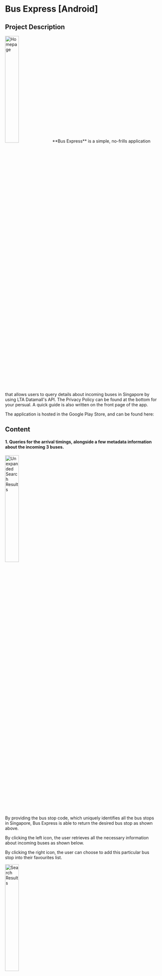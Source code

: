 # Bus Express [Android]

## Project Description

<img src="AppImages/Homepage.png" alt="Homepage" width="30%">
**Bus Express** is a simple, no-frills application that allows users to query details about incoming buses in Singapore by using LTA Datamall's API. The Privacy Policy can be found at the bottom for your persual. A quick guide is also written on the front page of the app.

The application is hosted in the Google Play Store, and can be found here:

## Content

#### 1. Queries for the arrival timings, alongside a few metadata information about the incoming 3 buses.
<img src="AppImages/UnexpandedSearchResults.png" alt="Unexpanded Search Results" width="30%">

By providing the bus stop code, which uniquely identifies all the bus stops in Singapore, Bus Express is able to return the desired bus stop as shown above. 

By clicking the left icon, the user retrieves all the necessary information about incoming buses as shown below.

By clicking the right icon, the user can choose to add this particular bus stop into their favourites list.

<img src="AppImages/SearchResults.png" alt="Search Results" width="30%">

As the picture shows, the user is provided all the bus services that passes by the requested bus stop. 

They can then see the estimated arrival timings, in minutes, of the next three buses. In addition, users will know the type of bus that is coming, such as a bendy or a double decker bus. The wheelchair icon tells users if the incoming bus is wheelchair accessible, as not all bus models have this capability.

The coloured bar below provides a visual representation of the occupancy rates of the buses, with 3 possible states:
* Green - Seating is available
* Orange - Standing space is available
* Red - Limited standing space is available

The right icon has also changed from a "More Options" icon to a "Refresh" icon, allowing users to update the timings for that particular bus stop.

#### 2. Adding the frequently accessed bus stops to your favourites list.
<img src="AppImages/AddFavourites.png" alt="Adding to Favourites" width="30%">

As mentioned earlier, clicking the "More Options" icon would allow users to add the bus stop to their favourites list. Users are provided with 2 options as shown, either "Going Out" or "Coming Back". 
Regardless of the option chosen, the bus stop will be added to their favourites. 
The difference is your favourites list can be divided into 2, allowing you to put the bus stops that matches your journey into 1 of the 2, making it more accessible and convenient to locate bus stops.

<img src="AppImages/Favourites.png" alt="Favourites List" width="30%">

After adding a bus stop to your favourites, users can navigate to them using the left navigation bar. They can click the 2 tabs on top to decide which favourites list they wish to access. As you can see, clicking any of the bus stops in your favourites will retrieve the same information as before.

#### 3. Retrieving the bus routes of any bus service number.
<img src="AppImages/BusRouteTimings.png" alt="BusRouteTimings" width="30%">

Alternatively, users may choose to provide a bus service number instead of the bus stop code. This would return the bus route, which is a list of all the bus stops that this particular bus service would travel to. 
Clicking any of the bus stops in the route would also yield the same information as mentioned. There are also 2 tabs at the top, which represents the 2 possible direction a bus service will travel in. Switch between the 2 tabs to find your bus stop. If the bus service is a loop like 962, there will only be 1 tab on top.

4. Dark Mode
<img src="AppImages/DarkMode.png" alt="Dark Mode" width="30%">

Although dark mode has been implemented on the application, it is still very rough around the edges as the color contrast for certain composables like icons are bad. There is also no dedicated button to switch between the 2 themes currently.

This means that the application will simply follow the theme of your phone. If your phone is in dark mode, it will be launched in the dark mode and vice versa.

5. Navigation
<img src="AppImages/Navigation.png" alt="Navigation" width="30%">

Users can navigate between the various screens of the application by making use of the sidebar.

## Additional Features (Yet to be Implemented)
---

* Dedicated dark mode button.
* Nearby feature that shows you the nearby bus stops if you permit the app to use your current location.
* Google authentication features to allow cloud backups of your favourite list.
* Ez-link card checking capabilities that allow you to check your balance on the go, so long as the phone has NFC capabilities.
* Street view.
* Announcements about road and traffic breakdown.
* Other QOL enhancements to improve the UI of the application.

## Learning Outcomes
---

* Programming concepts in Kotlin such as collections
* Object oriented programming concepts
* Setting up of Android Studio & Debugger
* Installing application for testing purposes on an emulator and a physical Android smartphone
* Jetpack Compose to build the frontend of the application
* Implementing user interactions through event-based programming
* Understanding state in compose
* Writing automated tests
* Writing unit tests
* Scrolling and Navigating between screens and views
* Changing and implementing application icons and boot screens for varying screen resolutions and firmware versions.
* Material theming in Compose, by customising shape, colour, typography, and even the status bar
* Simple animations in Jetpack Compose
* Implementing and working with Talkback to implement accessibility features for all types of users
* Activity lifecycle of an application
* Logging for debugging purposes
* Android App Architecture & UI Layer
* Implementing ViewModels & StateFlows in Android for configuration changes
* Coroutines in Kotlin
* Retrofit to connect application to backend servers
* Exception handling
* Serialisation of JSON
* Android permissions like the Internet
* Basic dependency injections & Groovy for altering build files when necessary
* Room APIs for data persistence locally
* CRUD Operations with Room APIs for SQL databases
* Review of releases in Play Console and subsequent release of application

## Video Link
---


## Application Privacy Policy
---

**Privacy Policy**

Xuannie built the Bus Express SG app as a Free app. This SERVICE is provided by Xuannie at no cost and is intended for use as is.

This page is used to inform visitors regarding my policies with the collection, use, and disclosure of Personal Information if anyone decided to use my Service.

If you choose to use my Service, then you agree to the collection and use of information in relation to this policy. The Personal Information that I collect is used for providing and improving the Service. I will not use or share your information with anyone except as described in this Privacy Policy.

The terms used in this Privacy Policy have the same meanings as in our Terms and Conditions, which are accessible at Bus Express SG unless otherwise defined in this Privacy Policy.

**Information Collection and Use**

For a better experience, while using our Service, I may require you to provide us with certain personally identifiable information. The information that I request will be retained on your device and is not collected by me in any way.

The app does use third-party services that may collect information used to identify you.

Link to the privacy policy of third-party service providers used by the app

*   [Google Play Services](https://www.google.com/policies/privacy/)

**Log Data**

I want to inform you that whenever you use my Service, in a case of an error in the app I collect data and information (through third-party products) on your phone called Log Data. This Log Data may include information such as your device Internet Protocol (“IP”) address, device name, operating system version, the configuration of the app when utilizing my Service, the time and date of your use of the Service, and other statistics.

**Cookies**

Cookies are files with a small amount of data that are commonly used as anonymous unique identifiers. These are sent to your browser from the websites that you visit and are stored on your device's internal memory.

This Service does not use these “cookies” explicitly. However, the app may use third-party code and libraries that use “cookies” to collect information and improve their services. You have the option to either accept or refuse these cookies and know when a cookie is being sent to your device. If you choose to refuse our cookies, you may not be able to use some portions of this Service.

**Service Providers**

I may employ third-party companies and individuals due to the following reasons:

*   To facilitate our Service;
*   To provide the Service on our behalf;
*   To perform Service-related services; or
*   To assist us in analyzing how our Service is used.

I want to inform users of this Service that these third parties have access to their Personal Information. The reason is to perform the tasks assigned to them on our behalf. However, they are obligated not to disclose or use the information for any other purpose.

**Security**

I value your trust in providing us your Personal Information, thus we are striving to use commercially acceptable means of protecting it. But remember that no method of transmission over the internet, or method of electronic storage is 100% secure and reliable, and I cannot guarantee its absolute security.

**Links to Other Sites**

This Service may contain links to other sites. If you click on a third-party link, you will be directed to that site. Note that these external sites are not operated by me. Therefore, I strongly advise you to review the Privacy Policy of these websites. I have no control over and assume no responsibility for the content, privacy policies, or practices of any third-party sites or services.

**Children’s Privacy**

These Services do not address anyone under the age of 13. I do not knowingly collect personally identifiable information from children under 13 years of age. In the case I discover that a child under 13 has provided me with personal information, I immediately delete this from our servers. If you are a parent or guardian and you are aware that your child has provided us with personal information, please contact me so that I will be able to do the necessary actions.

**Changes to This Privacy Policy**

I may update our Privacy Policy from time to time. Thus, you are advised to review this page periodically for any changes. I will notify you of any changes by posting the new Privacy Policy on this page.

This policy is effective as of 2023-01-01

**Contact Us**

If you have any questions or suggestions about my Privacy Policy, do not hesitate to contact me at xuanyi1603@gmail.com.

This privacy policy page was created at [privacypolicytemplate.net](https://privacypolicytemplate.net) and modified/generated by [App Privacy Policy Generator](https://app-privacy-policy-generator.nisrulz.com/)